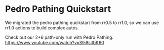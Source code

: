 # Pedro Pathing Quickstart
We migrated the pedro pathing qucikstart from rr0.5 to rr1.0, so we can use rr1.0 actions to build complex autos.

Check out our 2+6 path-only run with Pedro Pathing. https://www.youtube.com/watch?v=Sl58sitbK60
